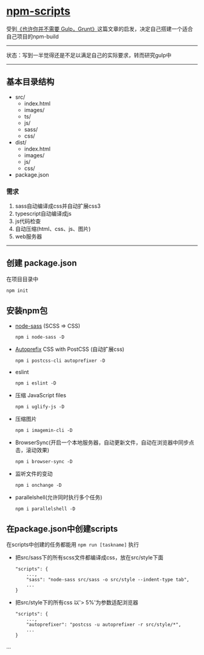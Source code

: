 # [npm-scripts](https://docs.npmjs.com/misc/scripts)

受到[《也许你并不需要 Gulp，Grunt》](http://www.w3ctrain.com/2016/02/27/why-npm-scripts/)这篇文章的启发，决定自己搭建一个适合自己项目的npm-build

***

状态：写到一半觉得还是不足以满足自己的实际要求，转而研究gulp中

***

## 基本目录结构
* src/
    * index.html
    * images/
    * ts/
    * js/
    * sass/
    * css/
* dist/
    * index.html
    * images/
    * js/
    * css/
* package.json

### 需求
1. sass自动编译成css并自动扩展css3
2. typescript自动编译成js
3. js代码检查
4. 自动压缩(html、css、js、图片)
5. web服务器

*** 

## 创建 package.json
在项目目录中

```node 
npm init
```

## 安装npm包
* [node-sass](https://github.com/sass/node-sass) (SCSS => CSS)

    ```node
    npm i node-sass -D
    ```

* [Autoprefix](https://www.npmjs.com/package/autoprefixer) CSS with PostCSS (自动扩展css)

    ```node
    npm i postcss-cli autoprefixer -D 
    ```

* eslint

    ```node
    npm i eslint -D 
    ```

* 压缩 JavaScript files

    ```node
    npm i uglify-js -D
    ```
    
* 压缩图片
    ```node
    npm i imagemin-cli -D
    ```

* BrowserSync(开启一个本地服务器，自动更新文件，自动在浏览器中同步点击，滚动效果)

    ```node
    npm i browser-sync -D
    ```

* 监听文件的变动

    ```node
    npm i onchange -D
    ```

* parallelshell(允许同时执行多个任务)

    ```node
    npm i parallelshell -D
    ```

## 在package.json中创建scripts
在scripts中创建的任务都能用 ```npm run [taskname]``` 执行

* 把src/sass下的所有scss文件都编译成css，放在src/style下面

    ```javascripy
    "scripts": {
        ...,
        "sass": "node-sass src/sass -o src/style --indent-type tab",
        ...
    }
    ```
    
* 把src/style下的所有css 以'> 5%'为参数适配浏览器
    ```javascripy
    "scripts": {
        ...,
        "autoprefixer": "postcss -u autoprefixer -r src/style/*",
        ...
    }
    ```


    
...













